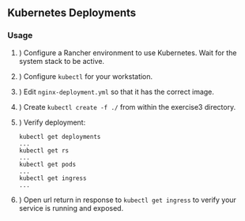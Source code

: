 ## Kubernetes Deployments

### Usage


1. ) Configure a Rancher environment to use Kubernetes. Wait for the system stack to be active.
1. ) Configure `kubectl` for your workstation.
1. ) Edit `nginx-deployment.yml` so that it has the correct image.
1. ) Create `kubectl create -f ./` from within the exercise3 directory.
1. ) Verify deployment:

	```
	kubectl get deployments
	...
	kubectl get rs
	...
	kubectl get pods
	...
	kubectl get ingress
	...
	```

1. ) Open url return in response to `kubectl get ingress` to verify your service is running and exposed.
